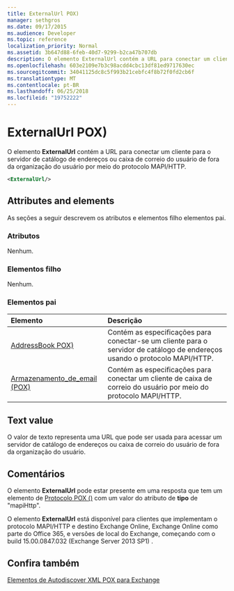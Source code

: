 ```yaml
---
title: ExternalUrl POX)
manager: sethgros
ms.date: 09/17/2015
ms.audience: Developer
ms.topic: reference
localization_priority: Normal
ms.assetid: 3b647d88-6feb-40d7-9299-b2ca47b707db
description: O elemento ExternalUrl contém a URL para conectar um cliente para o servidor de catálogo de endereços ou caixa de correio do usuário de fora da organização do usuário por meio do protocolo MAPI/HTTP.
ms.openlocfilehash: 603e2109e7b3c98acdd4cbc13df81ed9717630ec
ms.sourcegitcommit: 34041125dc8c5f993b21cebfc4f8b72f0fd2cb6f
ms.translationtype: MT
ms.contentlocale: pt-BR
ms.lasthandoff: 06/25/2018
ms.locfileid: "19752222"
---
```

# <a name="externalurl-pox"></a>ExternalUrl POX)

O elemento **ExternalUrl** contém a URL para conectar um cliente para o servidor de catálogo de endereços ou caixa de correio do usuário de fora da organização do usuário por meio do protocolo MAPI/HTTP. 
  
```XML
<ExternalUrl/>
```

## <a name="attributes-and-elements"></a>Attributes and elements

As seções a seguir descrevem os atributos e elementos filho elementos pai.
  
### <a name="attributes"></a>Atributos

Nenhum.
  
### <a name="child-elements"></a>Elementos filho

Nenhum.
  
### <a name="parent-elements"></a>Elementos pai

|**Elemento**|**Descrição**|
|:-----|:-----|
|[AddressBook POX)](addressbook-pox.md) <br/> |Contém as especificações para conectar-se um cliente para o servidor de catálogo de endereços usando o protocolo MAPI/HTTP.  <br/> |
|[Armazenamento_de_email (POX)](mailstore-pox.md) <br/> |Contém as especificações para conectar um cliente de caixa de correio do usuário por meio do protocolo MAPI/HTTP.  <br/> |
   
## <a name="text-value"></a>Text value

O valor de texto representa uma URL que pode ser usada para acessar um servidor de catálogo de endereços ou caixa de correio do usuário de fora da organização do usuário.
  
## <a name="remarks"></a>Comentários

O elemento **ExternalUrl** pode estar presente em uma resposta que tem um elemento de [Protocolo POX ()](protocol-pox.md) com um valor do atributo de **tipo** de "mapiHttp". 
  
O elemento **ExternalUrl** está disponível para clientes que implementam o protocolo MAPI/HTTP e destino Exchange Online, Exchange Online como parte do Office 365, e versões de local do Exchange, começando com o build 15.00.0847.032 (Exchange Server 2013 SP1) . 
  
## <a name="see-also"></a>Confira também



[Elementos de Autodiscover XML POX para Exchange](pox-autodiscover-xml-elements-for-exchange.md)

